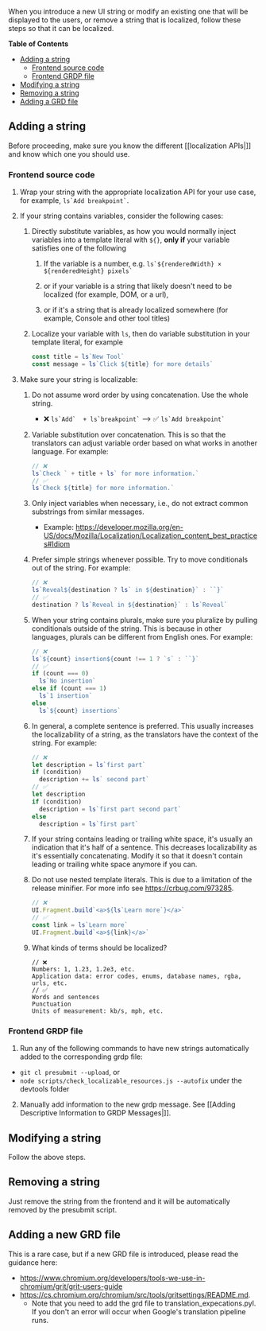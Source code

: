 When you introduce a new UI string or modify an existing one that will be displayed to the users, or remove a string that is localized, follow these steps so that it can be localized.

**Table of Contents**
- [Adding a string](#adding-a-string)
  - [Frontend source code](#frontend-source-code)
  - [Frontend GRDP file](#frontend-grdp-file)
- [Modifying a string](#modifying-a-string)
- [Removing a string](#removing-a-string)
- [Adding a GRD file](#adding-a-grd-file)

## Adding a string
Before proceeding, make sure you know the different [[localization APIs|]] and know which one you should use.

### Frontend source code

1. Wrap your string with the appropriate localization API for your use case, for example, `` ls`Add breakpoint` ``.

2. If your string contains variables, consider the following cases:
   1. Directly substitute variables, as how you would normally inject variables into a template literal with `${}`, **only if** your variable satisfies one of the following

      1. If the variable is a number, e.g. `` ls`${renderedWidth} × ${renderedHeight} pixels` ``
      2. or if your variable is a string that likely doesn't need to be localized (for example, DOM, or a url),

      3. or if it's a string that is already localized somewhere (for example, Console and other tool titles)

   2. Localize your variable with `ls`, then do variable substitution in your template literal, for example

      ```javascript
      const title = ls`New Tool`
      const message = ls`Click ${title} for more details`
      ```

3. Make sure your string is localizable:

   1. Do not assume word order by using concatenation. Use the whole string.
      - ❌ `` ls`Add`  + ls`breakpoint` `` --> ✅ `` ls`Add breakpoint` ``
   2. Variable substitution over concatenation. This is so that the translators can adjust variable order based on what works in another language. For example:
      ```javascript
      // ❌
      ls`Check ` + title + ls` for more information.`
      // ✅
      ls`Check ${title} for more information.`
      ```
   3. Only inject variables when necessary, i.e., do not extract common substrings from similar messages.
      - Example: <https://developer.mozilla.org/en-US/docs/Mozilla/Localization/Localization_content_best_practices#Idiom>
   4. Prefer simple strings whenever possible. Try to move conditionals out of the string. For example:

      ```javascript
      // ❌
      ls`Reveal${destination ? ls` in ${destination}` : ``}`
      // ✅
      destination ? ls`Reveal in ${destination}` : ls`Reveal`
      ```
   5. When your string contains plurals, make sure you pluralize by pulling conditionals outside of the string. This is because in other languages, plurals can be different from English ones. For example:

      ```javascript
      // ❌
      ls`${count} insertion${count !== 1 ? `s` : ``}`
      // ✅
      if (count === 0)
        ls`No insertion`
      else if (count === 1)
        ls`1 insertion`
      else
        ls`${count} insertions`
      ```
   6. In general, a complete sentence is preferred. This usually increases the localizability of a string, as the translators have the context of the string. For example:
      ```javascript
      // ❌
      let description = ls`first part`
      if (condition)
        description += ls` second part`
      // ✅
      let description
      if (condition)
        description = ls`first part second part`
      else
        description = ls`first part`
      ```
   7. If your string contains leading or trailing white space, it's usually an indication that it's half of a sentence. This decreases localizability as it's essentially concatenating. Modify it so that it doesn't contain leading or trailing white space anymore if you can.
   8. Do not use nested template literals. This is due to a limitation of the release minifier. For more info see https://crbug.com/973285.
      ```javascript
      // ❌
      UI.Fragment.build`<a>${ls`Learn more`}</a>`
      // ✅
      const link = ls`Learn more`
      UI.Fragment.build`<a>${link}</a>`
      ```
   9. What kinds of terms should be localized?
      ```
      // ❌
      Numbers: 1, 1.23, 1.2e3, etc.
      Application data: error codes, enums, database names, rgba, urls, etc.
      // ✅
      Words and sentences
      Punctuation
      Units of measurement: kb/s, mph, etc.
      ```

### Frontend GRDP file
1. Run any of the following commands to have new strings automatically added to the corresponding grdp file:
  - `git cl presubmit --upload`, or
  - `node scripts/check_localizable_resources.js --autofix` under the devtools folder
2. Manually add information to the new grdp message. See [[Adding Descriptive Information to GRDP Messages|]].

## Modifying a string
Follow the above steps.

## Removing a string
Just remove the string from the frontend and it will be automatically removed by the presubmit script.

## Adding a new GRD file
This is a rare case, but if a new GRD file is introduced, please read the guidance here:
* https://www.chromium.org/developers/tools-we-use-in-chromium/grit/grit-users-guide
* https://cs.chromium.org/chromium/src/tools/gritsettings/README.md.
  * Note that you need to add the grd file to translation_expecations.pyl. If you don't an error will occur when Google's translation pipeline runs.
